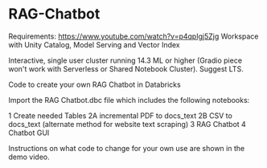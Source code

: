 # RAG-Chatbot
Requirements:
https://www.youtube.com/watch?v=p4qpIgj5Zjg
Workspace with Unity Catalog, Model Serving and Vector Index

Interactive, single user cluster running 14.3 ML or higher (Gradio piece won't work with Serverless or Shared Notebook Cluster).  Suggest LTS.

Code to create your own RAG Chatbot in Databricks

Import the RAG Chatbot.dbc file which includes the following notebooks:

1 Create needed Tables
2A incremental PDF to docs_text
2B CSV to docs_text (alternate method for website text scraping)
3 RAG Chatbot
4 Chatbot GUI

Instructions on what code to change for your own use are shown in the demo video.
